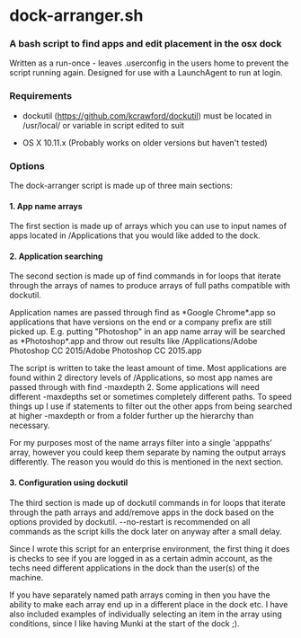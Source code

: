 # dock-arranger.sh
### A bash script to find apps and edit placement in the osx dock 

Written as a run-once - leaves .userconfig in the users home to prevent the script running again. Designed for use with a LaunchAgent to run at login.

### Requirements

- dockutil (https://github.com/kcrawford/dockutil) must be located in /usr/local/ or variable in script edited to suit

- OS X 10.11.x (Probably works on older versions but haven't tested)

### Options

The dock-arranger script is made up of three main sections:

#### 1. App name arrays
The first section is made up of arrays which you can use to input names of apps located in /Applications that you would like added to the dock.

#### 2. Application searching
The second section is made up of find commands in for loops that iterate through the arrays of names to produce arrays of full paths compatible with dockutil.

Application names are passed through find as \*Google Chrome\*.app so applications that have versions on the end or a company prefix are still picked up. E.g. putting "Photoshop" in an app name array will be searched as \*Photoshop\*.app and throw out results like /Applications/Adobe Photoshop CC 2015/Adobe Photoshop CC 2015.app

The script is written to take the least amount of time. Most applications are found within 2 directory levels of /Applications, so most app names are passed through with find -maxdepth 2. Some applications will need different -maxdepths set or sometimes completely different paths. To speed things up I use if statements to filter out the other apps from being searched at higher -maxdepth or from a folder further up the hierarchy than necessary.

For my purposes most of the name arrays filter into a single 'apppaths' array, however you could keep them separate by naming the output arrays differently. The reason you would do this is mentioned in the next section.

#### 3. Configuration using dockutil 
The third section is made up of dockutil commands in for loops that iterate through the path arrays and add/remove apps in the dock based on the options provided by dockutil. --no-restart is recommended on all commands as the script kills the dock later on anyway after a small delay.

Since I wrote this script for an enterprise environment, the first thing it does is checks to see if you are logged in as a certain admin account, as the techs need different applications in the dock than the user(s) of the machine.

If you have separately named path arrays coming in then you have the ability to make each array end up in a different place in the dock etc. I have also included examples of individually selecting an item in the array using conditions, since I like having Munki at the start of the dock ;).
